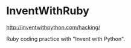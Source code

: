 InventWithRuby
==============

http://inventwithpython.com/hacking/

Ruby coding practice with "Invent with Python".
